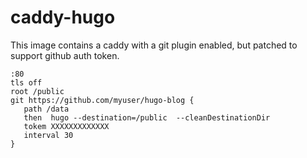 # caddy-hugo

This image contains a caddy with a git plugin enabled, but patched to support github auth token.

```
:80
tls off
root /public
git https://github.com/myuser/hugo-blog {
   path /data
   then  hugo --destination=/public  --cleanDestinationDir
   tokem XXXXXXXXXXXXX 
   interval 30
}
```
